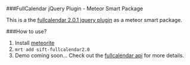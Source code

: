 ###FullCalendar jQuery Plugin - Meteor Smart Package

This is a the [fullcalendar 2.0.1 jquery plugin](http://arshaw.com/fullcalendar/) as a meteor smart package.

###How to use?

1. Install [meteorite](https://github.com/oortcloud/meteorite)
2. `mrt add sift-fullcalendar2.0`
3. Demo coming soon...
Check out the [fullcalendar api](http://arshaw.com/fullcalendar/docs/) for more details.

